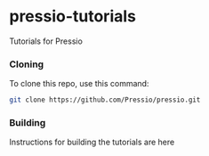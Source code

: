 # pressio-tutorials
Tutorials for Pressio

### Cloning
To clone this repo, use this command:
```bash
git clone https://github.com/Pressio/pressio.git
```

### Building

Instructions for building the tutorials are here [](./wiki/build.md)
